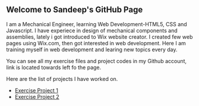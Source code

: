 ## Welcome to Sandeep's GitHub Page

I am a Mechanical Engineer, learning Web Development-HTML5, CSS and Javascript.
I have experiece in design of mechanical components and assemblies, lately i got introduced to Wix website creator.
I created few web pages using Wix.com, then got interested in web development.
Here I am training myself in web development and learing new topics every day.

You can see all my exercise files and project codes in my Github account, link is located towards left fo the page.

Here are the list of projects I have worked on.
- [Exercise Project 1](https://sandeepkumarvenkatesh.github.io/exercise.project1/)
- [Exercise Project 2](https://sandeepkumarvenkatesh.github.io/exercise.project2/)

<!-- You can use the [editor on GitHub](https://github.com/sandeepkumarvenkatesh/Web.Development/edit/gh-pages/index.md) to maintain and preview the content for your website in Markdown files.

Whenever you commit to this repository, GitHub Pages will run [Jekyll](https://jekyllrb.com/) to rebuild the pages in your site, from the content in your Markdown files.

### Markdown

Markdown is a lightweight and easy-to-use syntax for styling your writing. It includes conventions for

```markdown
Syntax highlighted code block

# Header 1
## Header 2
### Header 3

- Bulleted
- List

1. Numbered
2. List

**Bold** and _Italic_ and `Code` text

[Link](url) and ![Image](src)
```

For more details see [Basic writing and formatting syntax](https://docs.github.com/en/github/writing-on-github/getting-started-with-writing-and-formatting-on-github/basic-writing-and-formatting-syntax).

### Jekyll Themes

Your Pages site will use the layout and styles from the Jekyll theme you have selected in your [repository settings](https://github.com/sandeepkumarvenkatesh/Web.Development/settings/pages). The name of this theme is saved in the Jekyll `_config.yml` configuration file.

### Support or Contact

Having trouble with Pages? Check out our [documentation](https://docs.github.com/categories/github-pages-basics/) or [contact support](https://support.github.com/contact) and we’ll help you sort it out.-->
